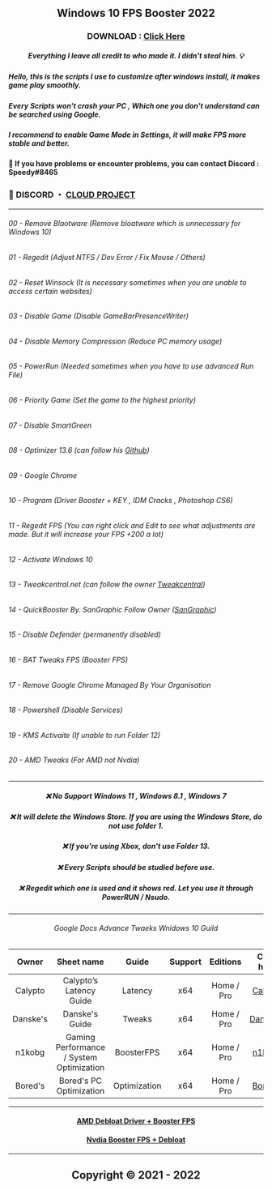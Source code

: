 
## <p align="middle"> Windows 10 FPS Booster 2022


### <p align="middle"> DOWNLOAD : [Click Here](https://github.com/Speedyreal/Windows10BoosterFPS/releases/download/Windows10/Windows10BoosterFPS.rar)
  
  ##### <p align="middle"> Everything I leave all credit to who made it. I didn't steal him. 💡
 
##### Hello, this is the scripts I use to customize after windows install, it makes game play smoothly.

##### Every Scripts won't crash your PC , Which one you don't understand can be searched using Google.

##### I recommend to enable Game Mode in Settings, it will make FPS more stable and better.

#### 📌 If you have problems or encounter problems, you can contact Discord : Speedy#8465
 
  
### 💬 DISCORD ・ [CLOUD PROJECT](https://discord.gg/MBTkVcJefp)  
 
*** 

###### 00 - Remove Blaotware (Remove bloatware which is unnecessary for Windows 10)
###### 01 - Regedit (Adjust NTFS / Dev Error / Fix Mouse / Others)
###### 02 - Reset Winsock (It is necessary sometimes when you are unable to access certain websites)
###### 03 - Disable Game (Disable GameBarPresenceWriter) 
###### 04 - Disable Memory Compression (Reduce PC memory usage)
###### 05 - PowerRun (Needed sometimes when you have to use advanced Run File)
###### 06 - Priority Game (Set the game to the highest priority)
###### 07 - Disable SmartGreen
###### 08 - Optimizer 13.6 (can follow his [Github](https://github.com/hellzerg/optimizer))
###### 09 - Google Chrome
###### 10 - Program (Driver Booster + KEY , IDM Cracks , Photoshop CS6)
###### 11 - Regedit FPS (You can right click and Edit to see what adjustments are made. But it will increase your FPS +200 a lot)
###### 12 - Activate Windows 10
###### 13 - Tweakcentral.net (can follow the owner [Tweakcentral](https://tweakcentral.net/))
###### 14 - QuickBooster By. SanGraphic Follow Owner ([SanGraphic](https://github.com/SanGraphic))
###### 15 - Disable Defender (permanently disabled)
###### 16 - BAT Tweaks FPS (Booster FPS)
###### 17 - Remove Google Chrome Managed By Your Organisation 
###### 18 - Powershell (Disable Services)
###### 19 - KMS Activaite (If unable to run Folder 12)
###### 20 - AMD Tweaks (For AMD not Nvdia)

***


##### <p align="middle"> ❌ No Support  Windows 11 , Windows 8.1 , Windows 7 
##### <p align="middle"> ❌ It will delete the Windows Store. If you are using the Windows Store, do not use folder 1.
##### <p align="middle"> ❌ If you're using Xbox, don't use Folder 13.
##### <p align="middle"> ❌ Every Scripts should be studied before use.
##### <p align="middle"> ❌ Regedit which one is used and it shows red. Let you use it through PowerRUN / Nsudo.

*** 
  
###### <p align="middle"> Google Docs Advance Twaeks Wnidows 10 Guild 
  
  
|Owner|    Sheet name   | Guide | Support |      Editions     | Click here |
|:-----:|:-------------------:|:-----:|:----:|:-----------------:|:--------------:|
| Calypto  | Calypto’s Latency Guide  | Latency |  x64 |Home / Pro|[Calypto](https://docs.google.com/document/d/1c2-lUJq74wuYK1WrA_bIvgb89dUN0sj8-hO3vqmrau4/edit)|
| Danske's | Danske's Guide | Tweaks |  x64 |Home / Pro|[Danske's](https://docs.google.com/document/d/18uPEXJC5LSto8x9X_GteSI58sfQLCfamDG1HNHJWrQU/edit)|
| n1kobg  | Gaming Performance / System Optimization  | BoosterFPS |  x64 |Home / Pro|[n1kobg](http://n1kobg.blogspot.com/)|
| Bored's  | Bored's PC Optimization| Optimization |  x64 |Home / Pro    |[Bored's](https://github.com/BoringBoredom/PC-Optimization-Hub)|
  
***
  
 #### <p align="middle"> [AMD Debloat Driver + Booster FPS](https://docs.google.com/document/d/1Vd5WKWhm77sG8o9xBoSNRuAWRTavLqynJ7aQhVrsa8Y/edit#heading=h.64v6f9pb21bn)
 #### <p align="middle"> [Nvdia Booster FPS + Debloat](https://discord.gg/MVRdECQAPJ)
   
 ****
   

<h2 align="center"> Copyright © 2021 - 2022
    
